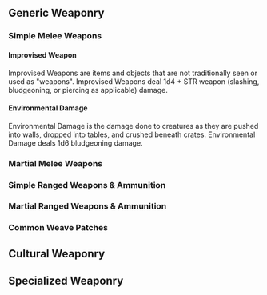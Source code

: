 ## Generic Weaponry
### Simple Melee Weapons
#### Improvised Weapon
Improvised Weapons are items and objects that are not traditionally seen or used as "weapons". Improvised Weapons deal 1d4 + STR weapon (slashing, bludgeoning, or piercing as applicable) damage.

#### Environmental Damage
Environmental Damage is the damage done to creatures as they are pushed into walls, dropped into tables, and crushed beneath crates. Environmental Damage deals 1d6 bludgeoning damage.

### Martial Melee Weapons
### Simple Ranged Weapons & Ammunition
### Martial Ranged Weapons & Ammunition
### Common Weave Patches
## Cultural Weaponry
## Specialized Weaponry